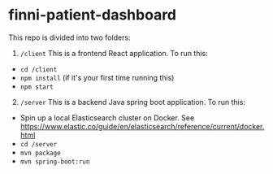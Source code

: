 # finni-patient-dashboard

This repo is divided into two folders:

1. `/client`
This is a frontend React application. To run this:
- `cd /client`
- `npm install` (if it's your first time running this)
- `npm start`

2. `/server`
This is a backend Java spring boot application. To run this:
- Spin up a local Elasticsearch cluster on Docker. See https://www.elastic.co/guide/en/elasticsearch/reference/current/docker.html
- `cd /server`
- `mvn package`
- `mvn spring-boot:run`